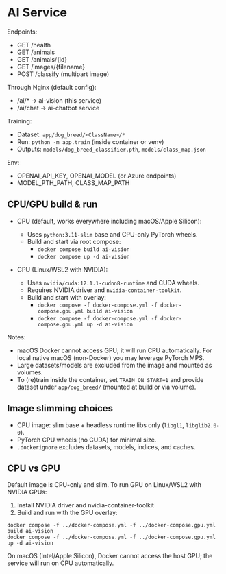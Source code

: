 # AI Service

Endpoints:
- GET /health
- GET /animals
- GET /animals/{id}
- GET /images/{filename}
- POST /classify (multipart image)

Through Nginx (default config):
- /ai/* → ai-vision (this service)
- /ai/chat → ai-chatbot service

Training:
- Dataset: `app/dog_breed/<ClassName>/*`
- Run: `python -m app.train` (inside container or venv)
- Outputs: `models/dog_breed_classifier.pth`, `models/class_map.json`

Env:
- OPENAI_API_KEY, OPENAI_MODEL (or Azure endpoints)
- MODEL_PTH_PATH, CLASS_MAP_PATH

## CPU/GPU build & run

- CPU (default, works everywhere including macOS/Apple Silicon):
	- Uses `python:3.11-slim` base and CPU-only PyTorch wheels.
	- Build and start via root compose:
		- `docker compose build ai-vision`
		- `docker compose up -d ai-vision`

- GPU (Linux/WSL2 with NVIDIA):
	- Uses `nvidia/cuda:12.1.1-cudnn8-runtime` and CUDA wheels.
	- Requires NVIDIA driver and `nvidia-container-toolkit`.
	- Build and start with overlay:
		- `docker compose -f docker-compose.yml -f docker-compose.gpu.yml build ai-vision`
		- `docker compose -f docker-compose.yml -f docker-compose.gpu.yml up -d ai-vision`

Notes:
- macOS Docker cannot access GPU; it will run CPU automatically. For local native macOS (non-Docker) you may leverage PyTorch MPS.
- Large datasets/models are excluded from the image and mounted as volumes.
- To (re)train inside the container, set `TRAIN_ON_START=1` and provide dataset under `app/dog_breed/` (mounted at build or via volume).

## Image slimming choices
- CPU image: slim base + headless runtime libs only (`libgl1`, `libglib2.0-0`).
- PyTorch CPU wheels (no CUDA) for minimal size.
- `.dockerignore` excludes datasets, models, indices, and caches.

## CPU vs GPU

Default image is CPU-only and slim. To run GPU on Linux/WSL2 with NVIDIA GPUs:

1) Install NVIDIA driver and nvidia-container-toolkit
2) Build and run with the GPU overlay:

```
docker compose -f ../docker-compose.yml -f ../docker-compose.gpu.yml build ai-vision
docker compose -f ../docker-compose.yml -f ../docker-compose.gpu.yml up -d ai-vision
```

On macOS (Intel/Apple Silicon), Docker cannot access the host GPU; the service will run on CPU automatically.
